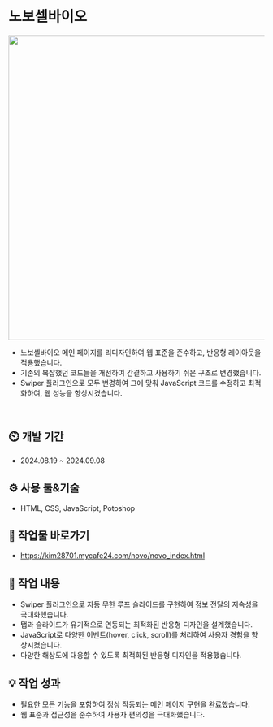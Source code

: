 # 노보셀바이오
<div align="center">
 <img src="https://github.com/user-attachments/assets/154cd20f-c268-46c3-ad33-38a5b4dad816" width= "600" height="600"/>
</div>

 - 노보셀바이오 메인 페이지를 리디자인하여 웹 표준을 준수하고, 반응형 레이아웃을 적용했습니다.
 - 기존의 복잡했던 코드들을 개선하여 간결하고 사용하기 쉬운 구조로 변경했습니다.
 - Swiper 플러그인으로 모두 변경하여 그에 맞춰 JavaScript 코드를 수정하고 최적화하여, 웹 성능을 향상시켰습니다.
<br>

## ⏲️ 개발 기간 
 - 2024.08.19 ~ 2024.09.08
## ⚙️ 사용 툴&기술
 - HTML, CSS, JavaScript, Potoshop
## 🛫 작업물 바로가기
 - https://kim28701.mycafe24.com/novo/novo_index.html
## 📝 작업 내용
 - Swiper 플러그인으로 자동 무한 루프 슬라이드를 구현하여 정보 전달의 지속성을 극대화했습니다.
 - 탭과 슬라이드가 유기적으로 연동되는 최적화된 반응형 디자인을 설계했습니다.
 - JavaScript로 다양한 이벤트(hover, click, scroll)를 처리하여 사용자 경험을 향상시켰습니다.
 - 다양한 해상도에 대응할 수 있도록 최적화된 반응형 디자인을 적용했습니다.
## 💡 작업 성과
 - 필요한 모든 기능을 포함하여 정상 작동되는 메인 페이지 구현을 완료했습니다.
 - 웹 표준과 접근성을 준수하여 사용자 편의성을 극대화했습니다.
